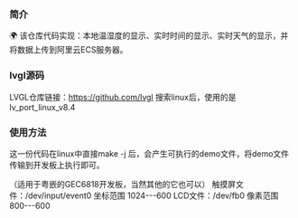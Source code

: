 ### 简介
 :earth_africa: 
该仓库代码实现：本地温湿度的显示、实时时间的显示、实时天气的显示，并将数据上传到阿里云ECS服务器。

### lvgl源码
LVGL仓库链接：https://github.com/lvgl
搜索linux后，使用的是lv_port_linux_v8.4

### 使用方法
这一份代码在linux中直接make -j 后，会产生可执行的demo文件，将demo文件传输到开发板上执行即可。

（适用于粤嵌的GEC6818开发板，当然其他的它也可以）
触摸屏文件：/dev/input/event0  坐标范围 1024---600
LCD文件：/dev/fb0 像素范围 800---600
